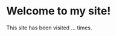 <!DOCTYPE html>
<html lang="en">
<head>
  <meta charset="UTF-8" />
  <title>Visit Counter</title>
</head>
<body>
  <h1>Welcome to my site!</h1>
  <p>This site has been visited <span id="visits">...</span> times.</p>

  <script>
    // Replace these with your custom namespace and key
    const namespace = "your-username"; // can be anything unique
    const key = "visit-counter"; // specific counter name

    fetch(`https://api.countapi.xyz/hit/${namespace}/${key}`)
      .then(res => res.json())
      .then(data => {
        document.getElementById("visits").textContent = data.value;
      });
  </script>
</body>
</html>
